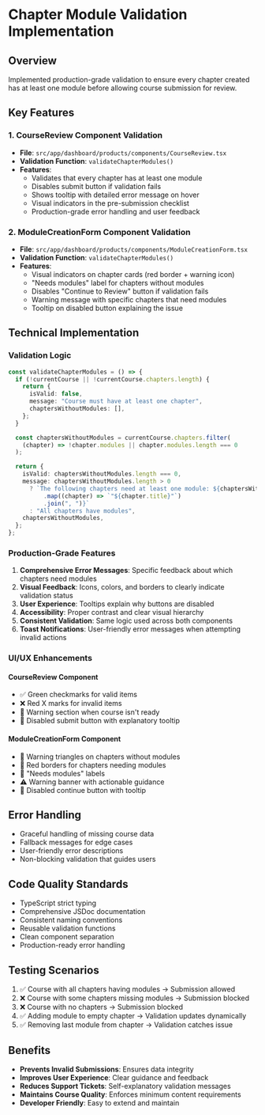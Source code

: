 # Chapter Module Validation Implementation

## Overview
Implemented production-grade validation to ensure every chapter created has at least one module before allowing course submission for review.

## Key Features

### 1. **CourseReview Component Validation**
- **File**: `src/app/dashboard/products/components/CourseReview.tsx`
- **Validation Function**: `validateChapterModules()`
- **Features**:
  - Validates that every chapter has at least one module
  - Disables submit button if validation fails
  - Shows tooltip with detailed error message on hover
  - Visual indicators in the pre-submission checklist
  - Production-grade error handling and user feedback

### 2. **ModuleCreationForm Component Validation**
- **File**: `src/app/dashboard/products/components/ModuleCreationForm.tsx`
- **Validation Function**: `validateChapterModules()`
- **Features**:
  - Visual indicators on chapter cards (red border + warning icon)
  - "Needs modules" label for chapters without modules
  - Disables "Continue to Review" button if validation fails
  - Warning message with specific chapters that need modules
  - Tooltip on disabled button explaining the issue

## Technical Implementation

### Validation Logic
```typescript
const validateChapterModules = () => {
  if (!currentCourse || !currentCourse.chapters.length) {
    return {
      isValid: false,
      message: "Course must have at least one chapter",
      chaptersWithoutModules: [],
    };
  }

  const chaptersWithoutModules = currentCourse.chapters.filter(
    (chapter) => !chapter.modules || chapter.modules.length === 0
  );

  return {
    isValid: chaptersWithoutModules.length === 0,
    message: chaptersWithoutModules.length > 0
      ? `The following chapters need at least one module: ${chaptersWithoutModules
          .map((chapter) => `"${chapter.title}"`)
          .join(", ")}`
      : "All chapters have modules",
    chaptersWithoutModules,
  };
};
```

### Production-Grade Features

1. **Comprehensive Error Messages**: Specific feedback about which chapters need modules
2. **Visual Feedback**: Icons, colors, and borders to clearly indicate validation status
3. **User Experience**: Tooltips explain why buttons are disabled
4. **Accessibility**: Proper contrast and clear visual hierarchy
5. **Consistent Validation**: Same logic used across both components
6. **Toast Notifications**: User-friendly error messages when attempting invalid actions

### UI/UX Enhancements

#### CourseReview Component
- ✅ Green checkmarks for valid items
- ❌ Red X marks for invalid items
- 🔺 Warning section when course isn't ready
- 🚫 Disabled submit button with explanatory tooltip

#### ModuleCreationForm Component
- 🔺 Warning triangles on chapters without modules
- 🔴 Red borders for chapters needing modules
- 📝 "Needs modules" labels
- ⚠️ Warning banner with actionable guidance
- 🚫 Disabled continue button with tooltip

## Error Handling
- Graceful handling of missing course data
- Fallback messages for edge cases
- User-friendly error descriptions
- Non-blocking validation that guides users

## Code Quality Standards
- TypeScript strict typing
- Comprehensive JSDoc documentation
- Consistent naming conventions
- Reusable validation functions
- Clean component separation
- Production-ready error handling

## Testing Scenarios
1. ✅ Course with all chapters having modules → Submission allowed
2. ❌ Course with some chapters missing modules → Submission blocked
3. ❌ Course with no chapters → Submission blocked
4. ✅ Adding module to empty chapter → Validation updates dynamically
5. ✅ Removing last module from chapter → Validation catches issue

## Benefits
- **Prevents Invalid Submissions**: Ensures data integrity
- **Improves User Experience**: Clear guidance and feedback
- **Reduces Support Tickets**: Self-explanatory validation messages
- **Maintains Course Quality**: Enforces minimum content requirements
- **Developer Friendly**: Easy to extend and maintain
